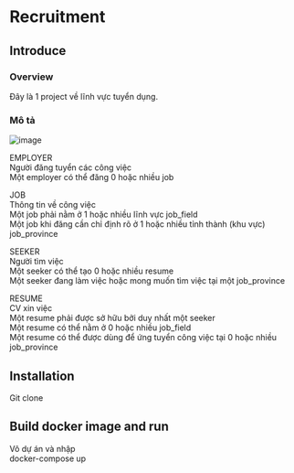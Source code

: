 # Recruitment

## Introduce
### Overview
Đây là 1 project về lĩnh vực tuyển dụng.

### Mô tả 
![image](https://github.com/dungdinhhaha/recruitment1/assets/116552465/9c63d97e-83e3-45b6-9220-94790ca00562)

EMPLOYER  
Người đăng tuyển các công việc  
Một employer có thể đăng 0 hoặc nhiều job  

JOB  
Thông tin về công việc  
Một job phải nằm ở 1 hoặc nhiều lĩnh vực job_field  
Một job khi đăng cần chỉ định rõ ở 1 hoặc nhiều tỉnh thành (khu vực) job_province  

SEEKER  
Người tìm việc  
Một seeker có thể tạo 0 hoặc nhiều resume  
Một seeker đang làm việc hoặc mong muốn tìm việc tại một job_province  

RESUME  
CV xin việc  
Một resume phải được sở hữu bởi duy nhất một seeker  
Một resume có thể nằm ở 0 hoặc nhiều job_field  
Một resume có thể được dùng để ứng tuyển công việc tại 0 hoặc nhiều job_province  

## Installation
Git clone

## Build docker image and run 
Vô dự án và nhập  
docker-compose up
